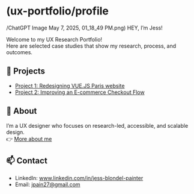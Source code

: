 # (ux-portfolio/profile
/ChatGPT Image May 7, 2025, 01_18_49 PM.png) HEY, I’m Jess!

Welcome to my UX Research Portfolio!  
Here are selected case studies that show my research, process, and outcomes.

## 🌟 Projects
- [Project 1: Redesigning VUE.JS Paris website](./project1/README.md)
- [Project 2: Improving an E-commerce Checkout Flow](./project2/README.md)

## 📖 About
I’m a UX designer who focuses on research-led, accessible, and scalable design.  
👉 [More about me](./about.md)

## 📫 Contact
- LinkedIn: www.linkedin.com/in/jess-blondel-painter  
- Email: jpain27@gmail.com
